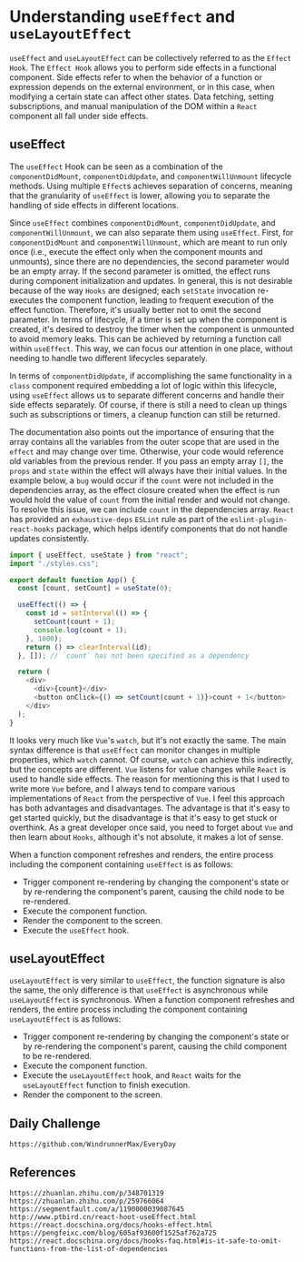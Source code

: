 # Understanding `useEffect` and `useLayoutEffect`

`useEffect` and `useLayoutEffect` can be collectively referred to as the `Effect Hook`. The `Effect Hook` allows you to perform side effects in a functional component. Side effects refer to when the behavior of a function or expression depends on the external environment, or in this case, when modifying a certain state can affect other states. Data fetching, setting subscriptions, and manual manipulation of the DOM within a `React` component all fall under side effects.

## useEffect

The `useEffect` Hook can be seen as a combination of the `componentDidMount`, `componentDidUpdate`, and `componentWillUnmount` lifecycle methods. Using multiple `Effect`s achieves separation of concerns, meaning that the granularity of `useEffect` is lower, allowing you to separate the handling of side effects in different locations.

Since `useEffect` combines `componentDidMount`, `componentDidUpdate`, and `componentWillUnmount`, we can also separate them using `useEffect`. First, for `componentDidMount` and `componentWillUnmount`, which are meant to run only once (i.e., execute the effect only when the component mounts and unmounts), since there are no dependencies, the second parameter would be an empty array. If the second parameter is omitted, the effect runs during component initialization and updates. In general, this is not desirable because of the way `Hooks` are designed; each `setState` invocation re-executes the component function, leading to frequent execution of the effect function. Therefore, it's usually better not to omit the second parameter. In terms of lifecycle, if a timer is set up when the component is created, it's desired to destroy the timer when the component is unmounted to avoid memory leaks. This can be achieved by returning a function call within `useEffect`. This way, we can focus our attention in one place, without needing to handle two different lifecycles separately.

In terms of `componentDidUpdate`, if accomplishing the same functionality in a `class` component required embedding a lot of logic within this lifecycle, using `useEffect` allows us to separate different concerns and handle their side effects separately. Of course, if there is still a need to clean up things such as subscriptions or timers, a cleanup function can still be returned.

The documentation also points out the importance of ensuring that the array contains all the variables from the outer scope that are used in the `effect` and may change over time. Otherwise, your code would reference old variables from the previous render. If you pass an empty array `[]`, the `props` and `state` within the effect will always have their initial values. In the example below, a `bug` would occur if the `count` were not included in the dependencies array, as the effect closure created when the effect is run would hold the value of `count` from the initial render and would not change. To resolve this issue, we can include `count` in the dependencies array. `React` has provided an `exhaustive-deps` `ESLint` rule as part of the `eslint-plugin-react-hooks` package, which helps identify components that do not handle updates consistently.

```javascript
import { useEffect, useState } from "react";
import "./styles.css";

export default function App() {
  const [count, setCount] = useState(0);

  useEffect(() => {
    const id = setInterval(() => {
      setCount(count + 1);
      console.log(count + 1);
    }, 1000);
    return () => clearInterval(id);
  }, []); // `count` has not been specified as a dependency

  return (
    <div>
      <div>{count}</div>
      <button onClick={() => setCount(count + 1)}>count + 1</button>
    </div>
  );
}
```

It looks very much like `Vue`'s `watch`, but it's not exactly the same. The main syntax difference is that `useEffect` can monitor changes in multiple properties, which `watch` cannot. Of course, `watch` can achieve this indirectly, but the concepts are different. `Vue` listens for value changes while `React` is used to handle side effects. The reason for mentioning this is that I used to write more `Vue` before, and I always tend to compare various implementations of `React` from the perspective of `Vue`. I feel this approach has both advantages and disadvantages. The advantage is that it's easy to get started quickly, but the disadvantage is that it's easy to get stuck or overthink. As a great developer once said, you need to forget about `Vue` and then learn about `Hooks`, although it's not absolute, it makes a lot of sense.

When a function component refreshes and renders, the entire process including the component containing `useEffect` is as follows:
* Trigger component re-rendering by changing the component's state or by re-rendering the component's parent, causing the child node to be re-rendered.
* Execute the component function.
* Render the component to the screen.
* Execute the `useEffect` hook.

## useLayoutEffect
`useLayoutEffect` is very similar to `useEffect`, the function signature is also the same, the only difference is that `useEffect` is asynchronous while `useLayoutEffect` is synchronous. When a function component refreshes and renders, the entire process including the component containing `useLayoutEffect` is as follows:
* Trigger component re-rendering by changing the component's state or by re-rendering the component's parent, causing the child component to be re-rendered.
* Execute the component function.
* Execute the `useLayoutEffect` hook, and `React` waits for the `useLayoutEffect` function to finish execution.
* Render the component to the screen.

## Daily Challenge

```
https://github.com/WindrunnerMax/EveryDay
```

## References

```
https://zhuanlan.zhihu.com/p/348701319
https://zhuanlan.zhihu.com/p/259766064
https://segmentfault.com/a/1190000039087645
http://www.ptbird.cn/react-hoot-useEffect.html
https://react.docschina.org/docs/hooks-effect.html
https://pengfeixc.com/blog/605af93600f1525af762a725
https://react.docschina.org/docs/hooks-faq.html#is-it-safe-to-omit-functions-from-the-list-of-dependencies
```
